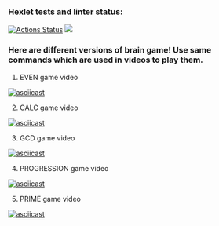 ### Hexlet tests and linter status:
[![Actions Status](https://github.com/ArtemyAA/python-project-49/actions/workflows/hexlet-check.yml/badge.svg)](https://github.com/ArtemyAA/python-project-49/actions)
<a href="https://codeclimate.com/github/ArtemyAA/python-project-49/maintainability"><img src="https://api.codeclimate.com/v1/badges/4bbb589b663890b2660f/maintainability" /></a>

### Here are different versions of brain game! Use same commands which are used in videos to play them.

1. EVEN game video 

[![asciicast](https://asciinema.org/a/629133.svg)](https://asciinema.org/a/629133)

2. CALC game video

[![asciicast](https://asciinema.org/a/629135.svg)](https://asciinema.org/a/629135)

3. GCD game video

[![asciicast](https://asciinema.org/a/629136.svg)](https://asciinema.org/a/629136)

4. PROGRESSION game video

[![asciicast](https://asciinema.org/a/629137.svg)](https://asciinema.org/a/629137)

5. PRIME game video

[![asciicast](https://asciinema.org/a/629138.svg)](https://asciinema.org/a/629138)
